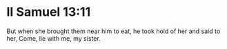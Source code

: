 # II Samuel 13:11

But when she brought them near him to eat, he took hold of her and said to her, Come, lie with me, my sister.
